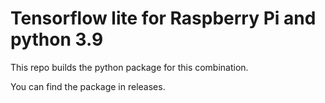 # Tensorflow lite for Raspberry Pi and python 3.9

This repo builds the python package for this combination.

You can find the package in releases.
